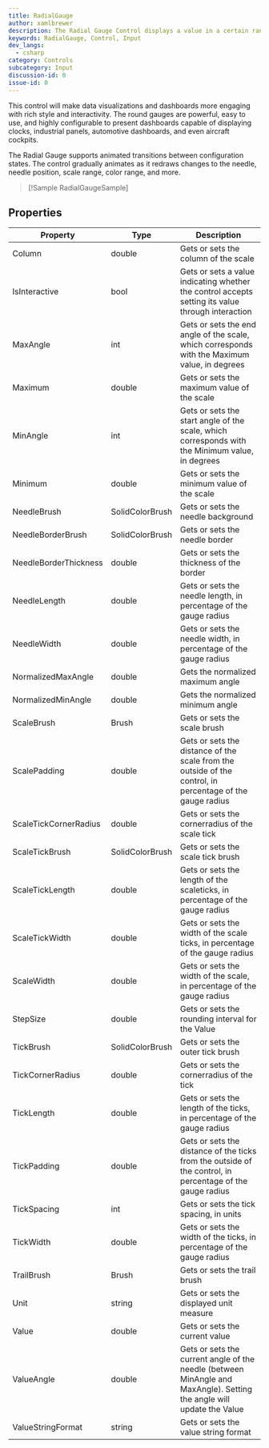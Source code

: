 ```yaml
---
title: RadialGauge
author: xamlbrewer
description: The Radial Gauge Control displays a value in a certain range using a needle on a circular face.
keywords: RadialGauge, Control, Input
dev_langs:
  - csharp
category: Controls
subcategory: Input
discussion-id: 0
issue-id: 0
---
```


This control will make data visualizations and dashboards more engaging with rich style and interactivity.
The round gauges are powerful, easy to use, and highly configurable to present dashboards capable of displaying clocks, industrial panels, automotive dashboards, and even aircraft cockpits.

The Radial Gauge supports animated transitions between configuration states. The control gradually animates as it redraws changes to the needle, needle position, scale range, color range, and more.

> [!Sample RadialGaugeSample]

## Properties

| Property | Type | Description |
| -- | -- | -- |
| Column | double | Gets or sets the column of the scale |
| IsInteractive | bool | Gets or sets a value indicating whether the control accepts setting its value through interaction |
| MaxAngle | int | Gets or sets the end angle of the scale, which corresponds with the Maximum value, in degrees |
| Maximum | double | Gets or sets the maximum value of the scale |
| MinAngle | int | Gets or sets the start angle of the scale, which corresponds with the Minimum value, in degrees |
| Minimum | double | Gets or sets the minimum value of the scale |
| NeedleBrush | SolidColorBrush | Gets or sets the needle background |
| NeedleBorderBrush | SolidColorBrush | Gets or sets the needle border |
| NeedleBorderThickness | double | Gets or sets the thickness of the border |
| NeedleLength | double | Gets or sets the needle length, in percentage of the gauge radius |
| NeedleWidth | double | Gets or sets the needle width, in percentage of the gauge radius |
| NormalizedMaxAngle | double | Gets the normalized maximum angle |
| NormalizedMinAngle | double | Gets the normalized minimum angle |
| ScaleBrush | Brush | Gets or sets the scale brush |
| ScalePadding | double | Gets or sets the distance of the scale from the outside of the control, in percentage of the gauge radius |
| ScaleTickCornerRadius | double | Gets or sets the cornerradius of the scale tick
| ScaleTickBrush | SolidColorBrush | Gets or sets the scale tick brush |
| ScaleTickLength | double | Gets or sets the length of the scaleticks, in percentage of the gauge radius |
| ScaleTickWidth | double | Gets or sets the width of the scale ticks, in percentage of the gauge radius |
| ScaleWidth | double | Gets or sets the width of the scale, in percentage of the gauge radius |
| StepSize | double | Gets or sets the rounding interval for the Value |
| TickBrush | SolidColorBrush | Gets or sets the outer tick brush |
| TickCornerRadius | double | Gets or sets the cornerradius of the tick |
| TickLength | double | Gets or sets the length of the ticks, in percentage of the gauge radius |
| TickPadding | double | Gets or sets the distance of the ticks from the outside of the control, in percentage of the gauge radius |
| TickSpacing | int | Gets or sets the tick spacing, in units |
| TickWidth | double | Gets or sets the width of the ticks, in percentage of the gauge radius |
| TrailBrush | Brush | Gets or sets the trail brush |
| Unit | string | Gets or sets the displayed unit measure |
| Value | double | Gets or sets the current value |
| ValueAngle | double | Gets or sets the current angle of the needle (between MinAngle and MaxAngle). Setting the angle will update the Value |
| ValueStringFormat | string | Gets or sets the value string format |
